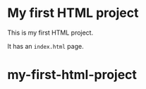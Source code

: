 # My first HTML project

This is my first HTML project.

It has an `index.html` page.
# my-first-html-project
